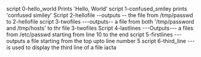 script 0-hello_world Prints 'Hello, World'
script 1-confused_smiley prints 'confused similey'
Script 2-hellofile --outputs -- the file from /tmp/passwd to 2-hellofile
script 3-twofiles ---outputs-- a file from both '/tmp/password and /tmp/hosts' to thr file 3-twofiles
Script 4-lastlines ---Outputs--- a files from /etc/passwd starting from line 10 to the end
script 5-firstlines ---outputs a file starting from the top upto line number 5
script 6-third_line ---is used to display the third line of a file iacta
